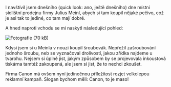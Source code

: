 <!-- dcterms:identifier = riderweblog#17 -->
<!-- dcterms:title = Canon, to je maso! -->
<!-- np9:categoryId = 2 -->
<!-- x4w:category = Lidé a jiná zvěř -->
<!-- np9:authorId = 1 -->
<!-- np9:authorEmail = michal.valasek@altairis.cz -->
<!-- dcterms:creator = Michal Altair Valášek -->
<!-- dcterms:created = 2003-03-03T22:25:31+01:00 -->
<!-- dcterms:date = 2003-03-03T22:25:31+01:00 -->

I navštívil jsem dnešního (quick look: ano, ještě dnešního) dne místní sídlištní prodejnu firmy Julius Meinl, abych si tam koupil nějaké pečivo, což je asi tak to jediné, co tam mají dobré.

A hned naproti vchodu se mi naskytl následující pohled:

![Fotografie (70 kB)](https://www.cdn.altairis.cz/Blog/canon_maso.jpg)

Kdysi jsem si u Meinla v nouzi koupil šroubovák. Nepřežil zašroubování jednoho šroubu, neb se vyznačoval drolivostí, jakou zřídka najdeme u tvarohu. Nejsem si úplně jist, jakým způsobem by se projevovala inkoustová tiskárna tamtéž zakoupená, ale jsem si jist, že to nechci zkoušet.

Firma Canon má ovšem nyní jedinečnou příležitost rozjet velkolepou reklamní kampaň. Slogan bychom měli: Canon, to je maso!